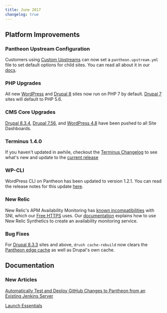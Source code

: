 ```yaml
---
title: June 2017
changelog: true
---
```

## Platform Improvements
### Pantheon Upstream Configuration
Customers using [Custom Upstreams](https://pantheon.io/docs/custom-upstream/) can now set a `pantheon.upstream.yml` file to set default options for child sites. You can read all about it in our [docs](https://pantheon.io/docs/pantheon-yml/#custom-upstream-configurations-pantheonupstreamyml).

### PHP Upgrades

All new [WordPress](https://github.com/pantheon-systems/WordPress/pull/123) and [Drupal 8](https://github.com/pantheon-systems/drops-8/pull/189) sites now run on PHP 7 by default. [Drupal 7](https://github.com/pantheon-systems/drops-7/pull/107) sites will default to PHP 5.6.

### CMS Core Upgrades

[Drupal 8.3.4](https://www.drupal.org/project/drupal/releases/8.3.4), [Drupal 7.56](https://www.drupal.org/project/drupal/releases/7.56), and [WordPress 4.8](https://wordpress.org/news/2017/06/evans/) have been pushed to all Site Dashboards.

### Terminus 1.4.0

If you haven't updated in awhile, checkout the [Terminus Changelog](https://pantheon.io/docs/terminus/updates/#changelog) to see what's new and update to the [current release](https://pantheon.io/docs/terminus/updates/#update-to-the-current-release-)

### WP-CLI

WordPress CLI on Pantheon has been updated to version 1.2.1. You can read the release notes for this update [here](https://make.wordpress.org/cli/2017/06/06/version-1-2-1-released/).

### New Relic

New Relic's APM Availability Monitoring has [known incompatibilities](https://discuss.newrelic.com/t/ping-fails-connection-error-received-fatal-alert-internal-error/24120/2) with SNI, which our [Free HTTPS](https://pantheon.io/docs/free-https/) uses. Our [documentation](https://pantheon.io/docs/new-relic/#configure-ping-monitors-for-availability) explains how to use New Relic Synthetics to create an availability monitoring service.

### Bug Fixes

For [Drupal 8.3.3](https://github.com/pantheon-systems/drops-8/pull/187) sites and above, `drush cache-rebuild` now clears the [Pantheon edge cache](https://github.com/pantheon-systems/drops-8/pull/186) as well as Drupal's own cache.

## Documentation

### New Articles

[Automatically Test and Deploy GitHub Changes to Pantheon from an Existing Jenkins Server](https://pantheon.io/docs/guides/jenkins/)

[Launch Essentials](https://pantheon.io/docs/guides/launch/)

